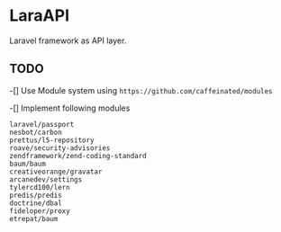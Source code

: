 # LaraAPI
Laravel framework as API layer.


## TODO

-[] Use Module system using `https://github.com/caffeinated/modules`

-[] Implement following modules
    
    laravel/passport
    nesbot/carbon
    prettus/l5-repository
    roave/security-advisories
    zendframework/zend-coding-standard
    baum/baum
    creativeorange/gravatar
    arcanedev/settings
    tylercd100/lern
    predis/predis
    doctrine/dbal
    fideloper/proxy
    etrepat/baum

